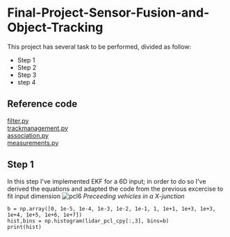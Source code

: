 # Final-Project-Sensor-Fusion-and-Object-Tracking

This project has several task to be performed, divided as follow:
* Step 1
* Step 2
* Step 3
* step 4

## Reference code
[filter.py](filter.py)
<br>
[trackmanagement.py](trackmanagement.py)
<br>
[association.py](association.py)
<br>
[measurements.py](measurements.py)

## Step 1
In this step I've implemented EKF for a 6D input; in order to do so I've derived the equations and adapted the code from the previous excercise to fit input dimension 
![pcl6](Pics/pcl6.png "pcl6") *Preceeding vehicles in a X-junction*


```
b = np.array([0, 1e-5, 1e-4, 1e-3, 1e-2, 1e-1, 1, 1e+1, 1e+3, 1e+3, 1e+4, 1e+5, 1e+6, 1e+7])
hist,bins = np.histogram(lidar_pcl_cpy[:,3], bins=b)
print(hist)
```
